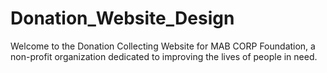 # Donation_Website_Design
 Welcome to the Donation Collecting Website for MAB CORP Foundation, a non-profit organization dedicated to improving the lives of people in need. 
